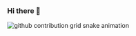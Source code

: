### Hi there 👋

<!--
**chinmayee-code/chinmayee-code** is a ✨ _special_ ✨ repository because its `README.md` (this file) appears on your GitHub profile.

Here are some ideas to get you started:

- 🔭 I’m currently working on ...
- 🌱 I’m currently learning ...
- 👯 I’m looking to collaborate on ...
- 🤔 I’m looking for help with ...
- 💬 Ask me about ...
- 📫 How to reach me: ...
- 😄 Pronouns: ...
- ⚡ Fun fact: ...
-->


<picture>
  <source
    media="(prefers-color-scheme: dark)"
    srcset="https://raw.githubusercontent.com/chinmayee-code/snk/output/github-contribution-grid-snake-dark.svg"
  />
  <source
    media="(prefers-color-scheme: light)"
    srcset="https://raw.githubusercontent.com/chinmayee-code/snk/output/github-contribution-grid-snake.svg"
  />
  <img
    alt="github contribution grid snake animation"
    src="https://raw.githubusercontent.com/chinmayee-code/snk/output/github-contribution-grid-snake.svg"
  />
</picture>

